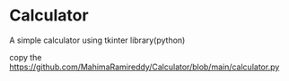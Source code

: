 # Calculator
A simple calculator using tkinter library(python)

copy the https://github.com/MahimaRamireddy/Calculator/blob/main/calculator.py
